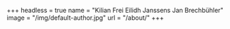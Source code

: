 +++
headless = true
name = "Kilian Frei Eilidh Janssens Jan Brechbühler"
image = "/img/default-author.jpg"
url = "/about/"
+++
